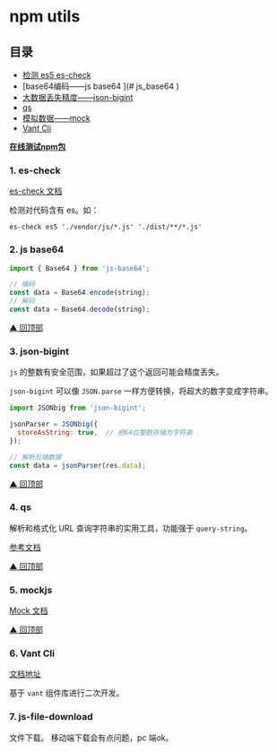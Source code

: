 # npm utils

## <span id="top">目录</span>

- [检测 es5 es-check](#es_check)
- [base64编码——js base64 ](# js_base64 )
- [大数据丢失精度——json-bigint](#json_bigint)
- [qs](#qs)
- [模拟数据——mock](#mockjs)
- [Vant Cli](#vant_cli)

**[在线测试npm包](https://npm.runkit.com/)**

### 1. <span id="es_check">es-check</span>

[es-check 文档](https://www.npmjs.com/package/es-check)

检测对代码含有 es。如：

`es-check es5 './vendor/js/*.js' './dist/**/*.js'`

### 2. <span id=" js_base64 ">js base64 </span>

```javascript
import { Base64 } from 'js-base64';

// 编码
const data = Base64.encode(string);
// 解码
const data = Base64.decode(string);
```

[▲ 回顶部](#top)

### 3. <span id="json_bigint">json-bigint</span>

`js` 的整数有安全范围，如果超过了这个返回可能会精度丢失。

`json-bigint` 可以像 `JSON.parse` 一样方便转换，将超大的数字变成字符串。

```javascript
import JSONbig from 'json-bigint';

jsonParser = JSONbig({
  storeAsString: true,  // 把64位整数存储为字符串
});

// 解析后端数据
const data = jsonParser(res.data);
```

[▲ 回顶部](#top)

### 4. <span id="qs">qs</span>

解析和格式化 URL 查询字符串的实用工具，功能强于 `query-string`。

[参考文档](https://www.npmjs.com/package/qs)

[▲ 回顶部](#top)

### 5. <span id="mockjs">mockjs </span>

[Mock 文档](https://github.com/nuysoft/Mock/wiki)

[▲ 回顶部](#top)

### <span id="vant_cli">6. Vant Cli</span>

[文档地址](https://github.com/youzan/vant/tree/dev/packages/vant-cli)

基于 `vant` 组件库进行二次开发。

### 7. js-file-download 

文件下载。 移动端下载会有点问题，pc 端ok。